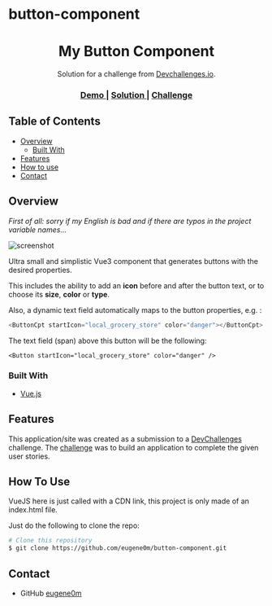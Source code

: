 # button-component

<h1 align="center">My Button Component</h1>

<div align="center">
   Solution for a challenge from  <a href="http://devchallenges.io" target="_blank">Devchallenges.io</a>.
</div>

<div align="center">
  <h3>
    <a href="https://eugene0m.github.io/button-component/">
      Demo
    </a>
    <span> | </span>
    <a href="https://github.com/eugene0m/button-component/blob/master/index.html">
      Solution
    </a>
    <span> | </span>
    <a href="https://devchallenges.io/challenges/ohgVTyJCbm5OZyTB2gNY">
      Challenge
    </a>
  </h3>
</div>

<!-- TABLE OF CONTENTS -->

## Table of Contents

- [Overview](#overview)
  - [Built With](#built-with)
- [Features](#features)
- [How to use](#how-to-use)
- [Contact](#contact)

<!-- OVERVIEW -->

## Overview

*First of all: sorry if my English is bad and if there are typos in the project variable names...*

![screenshot](https://i.imgur.com/TfAhsFT.jpg)

Ultra small and simplistic Vue3 component that generates buttons with the desired properties.

This includes the ability to add an **icon** before and after the button text, or to choose its **size**, **color** or **type**.

Also, a dynamic text field automatically maps to the button properties, e.g. : 

```javascript
<ButtonCpt startIcon="local_grocery_store" color="danger"></ButtonCpt>
```

The text field (span) above this button will be the following:

```
<Button startIcon="local_grocery_store" color="danger" />
```

### Built With

- [Vue.js](https://vuejs.org/)

## Features

This application/site was created as a submission to a [DevChallenges](https://devchallenges.io/challenges) challenge. The [challenge](https://devchallenges.io/challenges/ohgVTyJCbm5OZyTB2gNY) was to build an application to complete the given user stories.

## How To Use

VueJS here is just called with a CDN link, this project is only made of an index.html file.

Just do the following to clone the repo:

```bash
# Clone this repository
$ git clone https://github.com/eugene0m/button-component.git
```

## Contact

- GitHub [eugene0m](https://github.com/eugene0m)
